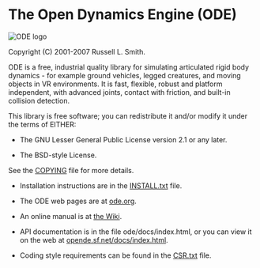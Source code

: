The Open Dynamics Engine (ODE)
==============================

![ODE logo](https://bitbucket.org/odedevs/ode/raw/master/web/ODElogo.png)

Copyright (C) 2001-2007 Russell L. Smith.


ODE is a free, industrial quality library for simulating articulated
rigid body dynamics - for example ground vehicles, legged creatures,
and moving objects in VR environments. It is fast, flexible, robust
and platform independent, with advanced joints, contact with friction,
and built-in collision detection.

This library is free software; you can redistribute it and/or
modify it under the terms of EITHER:

 * The GNU Lesser General Public License version 2.1 or any later.

 * The BSD-style License.

See the [COPYING](https://bitbucket.org/odedevs/ode/raw/master/COPYING) file for more details.

 * Installation instructions are in the [INSTALL.txt](https://bitbucket.org/odedevs/ode/raw/master/INSTALL.txt) file.

 * The ODE web pages are at [ode.org](https://www.ode.org/).

 * An online manual is at [the Wiki](https://ode.org/wiki/index.php?title=Manual).

 * API documentation is in the file ode/docs/index.html, or you
   can view it on the web at [opende.sf.net/docs/index.html](http://opende.sf.net/docs/index.html).

 * Coding style requirements can be found in the [CSR.txt](https://bitbucket.org/odedevs/ode/raw/master/CSR.txt) file.

